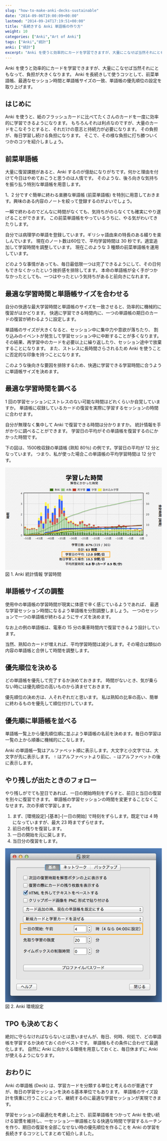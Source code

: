 ```yaml
---
slug: "how-to-make-anki-decks-sustainable"
date: "2014-09-06T19:00:09+00:00"
lastmod: "2014-09-24T17:19:51+00:00"
title: "長続きする Anki 単語帳の作り方"
weight: 10
categories: ["Anki","Art of Anki"]
tags: ["Anki","統計"]
anki: ["統計"]
excerpt: "Anki を使うと効率的にカードを学習できますが、大量にこなせば当然それにともなって、負担が大きくなります。 Anki を長続きして使うコツとして、前菜単語帳、最適なセッション時間と単語帳サイズの一致、単語帳の優先順位の設定を取り上げます。How to make Anki decks sustainable."
---
```

<section id="preamble">
<p>Anki を使うと効率的にカードを学習できますが、大量にこなせば当然それにともなって、負担が大きくなります。 Anki を長続きして使うコツとして、前菜単語帳、最適なセッション時間と単語帳サイズの一致、単語帳の優先順位の設定を取り上げます。</p>
</section>
<section id="はじめに">
  <div class="page-header">
    <h1>はじめに</h1>
  </div>
<p>Anki を使うと、紙のフラッシュカードに比べてたくさんのカードを一度に効率的に学習できるようになります。
もちろんそれは利点なのですが、大量のカードをこなそうとすると、それだけの意志と持続力が必要になります。
その負担が、毎日学習し続ける負担になります。
そこで、その様な負担に打ち勝ついくつかのコツを紹介しましょう。</p>
</section>
<section id="前菜単語帳">
  <div class="page-header">
    <h1>前菜単語帳</h1>
  </div>
<p>大量に復習課題があると、Anki するのが億劫になりがちです。何かと理由を付けて今日はやめておこうと思うのは人情です。
そのような、後ろ向きな気持ちを振り払う特別な単語帳を用意します。</p>
<p>1、2 分ですぐ簡単に終わる楽勝な単語帳 (前菜単語帳) を特別に用意しておきます。興味のある内容のノートを絞って登録するのがよいでしょう。</p>
<p>一瞬で終わるのでどんなに時間がなくても、気持ちがのらなくても確実にやり遂げることができます。
この前菜単語帳をやっているうちに、やる気がわいてきたりします。</p>
<p>自分では病理学の単語を登録しています。ギリシャ語由来の特長のある綴りを楽しんでいます。
現在のノート数は60位で、平均学習時間は 30 秒です。適宜追加して学習時間を調整しています。
現在このような 3 種類の前菜単語帳を運用しています。</p>
<p>どのような事情があっても、毎日最低限一つは完了できるようにして、その日何もできなくかったという挫折感を排除してます。
本命の単語帳が全く手がつかなかったとしても、一つはやったという気持ちがあると前向きになれます。</p>
</section>
<section id="最適な学習時間と単語帳サイズを合わせる">
  <div class="page-header">
    <h1>最適な学習時間と単語帳サイズを合わせる</h1>
  </div>
<p>自分の快適な最大学習時間と単語帳のサイズを一致させると、効率的に機械的に復習がはかどります。
快適に学習できる時間内に、一つの単語帳の期日のカードの復習が終わるように設定します。</p>
<p>単語帳のサイズが大きくなると、セッション中に集中力や意欲が落ちたり、
割り込みのイベントが発生して学習セッション中に中断することが多くなります。
その結果、再学習中のカードを必要以上に繰り返したり、セッション途中で放棄することになります。
また、ストレスに長時間さらされるため Anki を使うことに否定的な印象を持つことになります。</p>
<p>このような後向きな要因を排除するため、快適に学習できる学習時間に合うように単語帳サイズを決めます。</p>
<h2 id="最適な学習時間を調べる">最適な学習時間を調べる</h2>
<p>1 回の学習セッションにストレスのない可能な時間はどれくらいか自覚していますか。
単語帳に収録しているカードの復習を実際に学習するセッションの時間に合わせます。</p>
<p>自分が無理なく集中して Anki で復習できる時間は分かりますか。
統計情報を手がかりに調べることができます。
学習日の平均がその単語帳を復習するのにかかった時間です。</p>
<p>下の図は、1500枚収録の単語帳 (熟知 80％) の例です。学習日の平均が 12 分となっています。
つまり、私が使った場合この単語帳の平均学習時間は 12 分です。</p>
<div class="imageblock">
<div class="content">
<img src="/images/sustainable-decks-stats.png" alt="Anki 統計情報 学習時間">
</div>
<div class="title">図 1. Anki 統計情報 学習時間</div>
</div>
<h2 id="単語帳サイズの調整">単語帳サイズの調整</h2>
<p>使用中の単語帳の学習時間が現実に体感で辛く感じているようであれば、
最適な学習セッション時間になるよう単語帳を分割調整しましょう。
一つのセッションで一つの単語帳が終わるようにサイズを決めます。</p>
<p>なお上の例の単語帳は、電車の 15 分の乗車時間内で復習できるよう設計しています。</p>
<p>当然、熟知のカードが増えれば、平均学習時間は減少します。その場合は類似の内容の単語帳と合併して時間を調整します。</p>
</section>
<section id="優先順位を決める">
  <div class="page-header">
    <h1>優先順位を決める</h1>
  </div>
<p>どの単語帳を優先して完了するか決めておきます。
時間がないとき、気が乗らない時には優先順位の高いものから済ませておきます。</p>
<p>優先順位の決め方は、人それぞれだと思います。
私は熟知の比率の高い、簡単に終わるものを優先して順位付けしています。</p>
<h2 id="優先順に単語帳を並べる">優先順に単語帳を並べる</h2>
<p>単語帳一覧上から優先順位順に並ぶよう単語帳の名前を決めます。毎日の学習は一覧の上から順番に機械的にこなします。</p>
<p>Anki の単語帳一覧はアルファベット順に表示します。大文字と小文字では、大文字が先に表示します。
<code>!</code> はアルファベットより前に、<code>~</code> はアルファベットの後に表示します。</p>
<h2 id="やり残しが出たときのフォロー">やり残しが出たときのフォロー</h2>
<p>やり残しがでても翌日であれば、一日の開始時刻をずらすと、前日と当日の復習を別々に復習できます。
単語帳の学習セッションの時間を変更することなくこなせます。次の手順で学習します。</p>
<ol>
<li>
まず、[環境設定]-[基本]-[一日の開始] で時刻をずらします。既定では 4 時になっていますが、最大 23 時までずらせます。
</li>
<li>
前日の残りを復習します。
</li>
<li>
一日の開始を元に戻します。
</li>
<li>
当日分の復習をします。
</li>
</ol>
<div class="imageblock">
<div class="content">
<img src="/images/sustainable-decks-settings.png" alt="Anki 環境設定">
</div>
<div class="title">図 2. Anki 環境設定</div>
</div>
<h2 id="tpo_も決めておく">TPO も決めておく</h2>
<p>絶対に守らなければならないとは思いませんが、毎日、何時、何処で、どの単語帳を学習するか決めておくのがベストです。
単語帳もその条件に合わせて最適化します。
自然に Anki に向かえる環境を用意しておくと、毎日休まずに Anki が使えるようになります。</p>
</section>
<section id="おわりに">
  <div class="page-header">
    <h1>おわりに</h1>
  </div>
<p>Anki の単語帳 (Deck) は、学習カードを分類する単位と考えるのが普通ですが、毎日の学習セッションを決める基本単位でもあります。
単語帳のサイズ設計を慎重に行うことによって、継続するのに最適な学習セッションが実現できます。</p>
<p>学習セッションの最適化を考慮した上で、前菜単語帳をつかって Anki を使い続ける習慣を維持し、一セッション一単語帳となる快適な時間で学習するルーチンを作り、期日の復習を全部こなせない時の優先順位を作ることを Anki の学習を長続きするコツとしてまとめて紹介しました。</p>
</section>